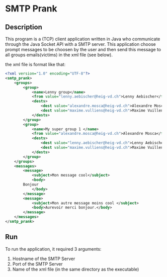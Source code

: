 # SMTP Prank
## Description
This program is a (TCP) client application written in Java who communicate through the Java Socket API with a SMTP server. 
This application choose prompt messages to be choosen by the user and then send this message to all groups emails(victims) in the xml file (see below).

the xml file is format like that:

```xml
<?xml version="1.0" encoding="UTF-8"?>
<smtp_prank>
	<groups>
		<group>
			<name>Lenny group</name>
			<from value="lenny.aebischer@heig-vd.ch">Lenny Aebischer</from>
			<dests>
				<dest value="alexandre.mosca@heig-vd.ch">Alexandre Mosca</dest>
				<dest value="maxime.vulliens@heig-vd.ch">Maxime Vuillens</dest>
			</dests>
		</group>
		<group>
			<name>My super group 1 </name>
			<from value="alexandre.mosca@heig-vd.ch">Alexandre Mosca</from>
			<dests>
				<dest value="lenny.aebischer@heig-vd.ch">Lenny Aebischer</dest>
				<dest value="maxime.vulliens@heig-vd.ch">Maxime Vuillens</dest>
			</dests>
		</group>
	</groups>
	<messages>
		<message>
			<subject>Mon message cool</subject>
			<body>
        Bonjour
			</body>
		</message>
		<message>
			<subject>Mon autre message moins cool </subject>
			<body>Aurevoir merci bonjour.</body>
		</message>
	</messages>
</smtp_prank>
```

## Run
To run the application, it required 3 arguments:
1. Hostname of the SMTP Server
2. Port of the SMTP Server
3. Name of the xml file (in the same directory as the executable)
